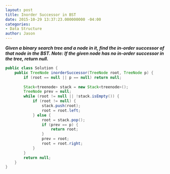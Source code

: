 ```yaml
---
layout: post
title: Inorder Successor in BST
date: 2015-10-29 13:37:23.000000000 -04:00
categories:
- Data Structure
author: Jason
---
```

<p><strong><em>Given a binary search tree and a node in it, find the in-order successor of that node in the BST. Note: If the given node has no in-order successor in the tree, return null.</em></strong></p>

``` java
public class Solution {
    public TreeNode inorderSuccessor(TreeNode root, TreeNode p) {
        if (root == null || p == null) return null;
        
        Stack<treenode> stack = new Stack<treenode>();
        TreeNode prev = null;
        while (root != null || !stack.isEmpty()) {
            if (root != null) {
                stack.push(root);
                root = root.left;
            } else {
                root = stack.pop();
                if (prev == p) {
                    return root;
                }
                prev = root;
                root = root.right;
            }
        }
        return null;
    }
}
```
